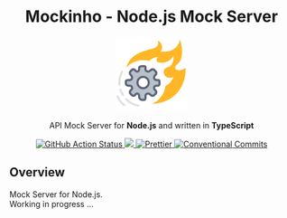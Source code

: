 <h1 align="center">Mockinho - Node.js Mock Server</h1>

<p align="center">
    <img src="docs/assets/logo.png" alt="Logo" />
    <br/>
    <br/>
    API Mock Server for <strong>Node.js</strong> and written in <strong>TypeScript</strong>
</p>

<p align="center">
  <a href="https://github.com/vitorsalgado/mockinho/actions/workflows/ci.yml">
    <img src="https://github.com/vitorsalgado/mockinho/actions/workflows/ci.yml/badge.svg" alt="GitHub Action Status" />
  </a>
  <a href="https://codecov.io/gh/vitorsalgado/mockinho">
    <img src="https://codecov.io/gh/vitorsalgado/mockinho/branch/master/graph/badge.svg?token=TZPFH0EY9R"/>
  </a>
  <a href="https://github.com/prettier/prettier">
    <img src="https://img.shields.io/badge/code_style-prettier-ff69b4.svg?style=flat" alt="Prettier"/>
  </a>
  <a href="https://conventionalcommits.org">
    <img src="https://img.shields.io/badge/Conventional%20Commits-1.0.0-yellow.svg" alt="Conventional Commits"/>
  </a>
</p>

## Overview

Mock Server for Node.js.  
Working in progress ...
